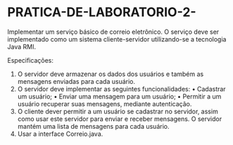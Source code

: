 # PRATICA-DE-LABORATORIO-2-
Implementar um serviço básico de correio eletrônico. O serviço deve ser implementado como um sistema cliente-servidor utilizando-se a tecnologia Java RMI. 


Especificações:
1. O servidor deve armazenar os dados dos usuários e também as mensagens enviadas
para cada usuário.
2. O servidor deve implementar as seguintes funcionalidades:
• Cadastrar um usuário;
• Enviar uma mensagem para um usuário;
• Permitir a um usuário recuperar suas mensagens, mediante autenticação.
3. O cliente dever permitir a um usuário se cadastrar no servidor, assim como usar este
servidor para enviar e receber mensagens. O servidor mantém uma lista de
mensagens para cada usuário.
4. Usar a interface Correio.java. 
